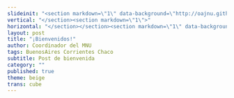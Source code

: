 ```yaml
---
slideinit: "<section markdown=\"1\" data-background=\"http://oajnu.github.io/oajnubaeduca/img/slidebackground.png\"><section markdown=\"1\">"
vertical: "</section><section markdown=\"1\">"
horizontal: "</section></section><section markdown=\"1\" data-background=\"http://oajnu.github.io/oajnubaeduca/img/slidebackground.png\"><section markdown=\"1\">"
layout: post
title: "¡Bienvenidos!"
author: Coordinador del MNU
tags: BuenosAires Corrientes Chaco
subtitle: Post de bienvenida
category: ""
published: true
theme: beige
trans: cube
---
```


